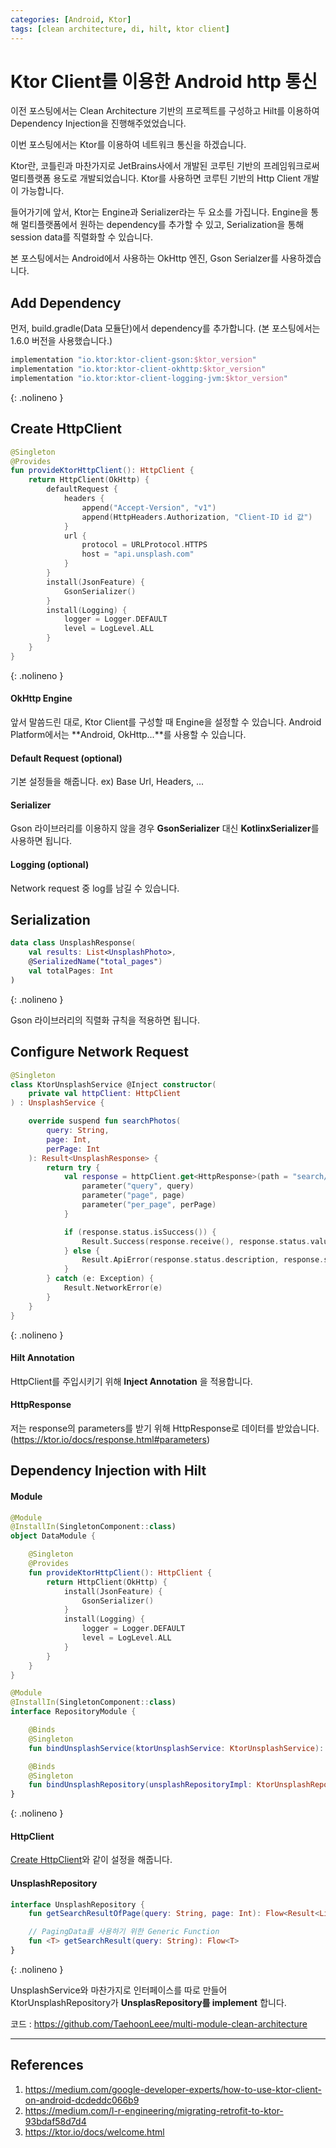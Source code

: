 ```yaml
---
categories: [Android, Ktor]
tags: [clean architecture, di, hilt, ktor client]
---
```


# Ktor Client를 이용한 Android http 통신

이전 포스팅에서는 Clean Architecture 기반의 프로젝트를 구성하고 Hilt를 이용하여 Dependency Injection을 진행해주었었습니다.

이번 포스팅에서는 Ktor를 이용하여 네트워크 통신을 하겠습니다.

Ktor란, 코틀린과 마찬가지로 JetBrains사에서 개발된 코루틴 기반의 프레임워크로써 멀티플랫폼 용도로 개발되었습니다. Ktor를 사용하면 코루틴 기반의 Http Client 개발이 가능합니다.

들어가기에 앞서, Ktor는 Engine과 Serializer라는 두 요소를 가집니다. Engine을 통해 멀티플랫폼에서 원하는 dependency를 추가할 수 있고, Serialization을 통해 session data를 직렬화할 수 있습니다.

본 포스팅에서는 Android에서 사용하는 OkHttp 엔진, Gson Serialzer를 사용하겠습니다.

## Add Dependency

먼저, build.gradle(Data 모듈단)에서 dependency를 추가합니다. (본 포스팅에서는 1.6.0 버전을 사용했습니다.)
```kotlin
implementation "io.ktor:ktor-client-gson:$ktor_version"
implementation "io.ktor:ktor-client-okhttp:$ktor_version"
implementation "io.ktor:ktor-client-logging-jvm:$ktor_version"
```
{: .nolineno }

## Create HttpClient
```kotlin
@Singleton
@Provides
fun provideKtorHttpClient(): HttpClient {
    return HttpClient(OkHttp) {
    	defaultRequest {
            headers {
                append("Accept-Version", "v1")
                append(HttpHeaders.Authorization, "Client-ID id 값")
            }
            url {
                protocol = URLProtocol.HTTPS
                host = "api.unsplash.com"
            }
        }
        install(JsonFeature) {
            GsonSerializer()
        }
        install(Logging) {
            logger = Logger.DEFAULT
            level = LogLevel.ALL
        }
    }
}
```
{: .nolineno }

#### OkHttp Engine
앞서 말씀드린 대로, Ktor Client를 구성할 때 Engine을 설정할 수 있습니다. Android Platform에서는 **Android, OkHttp...**를 사용할 수 있습니다.
#### Default Request (optional)
기본 설정들을 해줍니다. ex) Base Url, Headers, ...
#### Serializer
Gson 라이브러리를 이용하지 않을 경우 **GsonSerializer** 대신 **KotlinxSerializer**를 사용하면 됩니다.
#### Logging (optional)
Network request 중 log를 남길 수 있습니다.

## Serialization
```kotlin
data class UnsplashResponse(
    val results: List<UnsplashPhoto>,
    @SerializedName("total_pages")
    val totalPages: Int
)
```
{: .nolineno }

Gson 라이브러리의 직렬화 규칙을 적용하면 됩니다.

## Configure Network Request
```kotlin
@Singleton
class KtorUnsplashService @Inject constructor(
    private val httpClient: HttpClient
) : UnsplashService {

    override suspend fun searchPhotos(
        query: String,
        page: Int,
        perPage: Int
    ): Result<UnsplashResponse> {
        return try {
            val response = httpClient.get<HttpResponse>(path = "search/photos") {
                parameter("query", query)
                parameter("page", page)
                parameter("per_page", perPage)
            }

            if (response.status.isSuccess()) {
                Result.Success(response.receive(), response.status.value)
            } else {
                Result.ApiError(response.status.description, response.status.value)
            }
        } catch (e: Exception) {
            Result.NetworkError(e)
        }
    }
}
```
{: .nolineno }

#### Hilt Annotation
HttpClient를 주입시키기 위해 **Inject Annotation** 을 적용합니다.
#### HttpResponse
저는 response의 parameters를 받기 위해 HttpResponse로 데이터를 받았습니다. (https://ktor.io/docs/response.html#parameters)

## Dependency Injection with Hilt
#### Module
```kotlin
@Module
@InstallIn(SingletonComponent::class)
object DataModule {

    @Singleton
    @Provides
    fun provideKtorHttpClient(): HttpClient {
        return HttpClient(OkHttp) {
            install(JsonFeature) {
                GsonSerializer()
            }
            install(Logging) {
                logger = Logger.DEFAULT
                level = LogLevel.ALL
            }
        }
    }
}

@Module
@InstallIn(SingletonComponent::class)
interface RepositoryModule {

    @Binds
    @Singleton
    fun bindUnsplashService(ktorUnsplashService: KtorUnsplashService): UnsplashService

    @Binds
    @Singleton
    fun bindUnsplashRepository(unsplashRepositoryImpl: KtorUnsplashRepositoryImpl): UnsplashRepository
}
```
{: .nolineno }

#### HttpClient
[Create HttpClient](#Create-HttpClient)와 같이 설정을 해줍니다.

#### UnsplashRepository
```kotlin
interface UnsplashRepository {
    fun getSearchResultOfPage(query: String, page: Int): Flow<Result<List<UnsplashPhoto>>>

    // PagingData를 사용하기 위한 Generic Function
    fun <T> getSearchResult(query: String): Flow<T>
}
```
{: .nolineno }

UnsplashService와 마찬가지로 인터페이스를 따로 만들어 KtorUnsplashRepository가 **UnsplasRepository를 implement** 합니다.

코드 : <https://github.com/TaehoonLeee/multi-module-clean-architecture>


---
## References

1. <https://medium.com/google-developer-experts/how-to-use-ktor-client-on-android-dcdeddc066b9>
2. <https://medium.com/l-r-engineering/migrating-retrofit-to-ktor-93bdaf58d7d4>
3. <https://ktor.io/docs/welcome.html>
